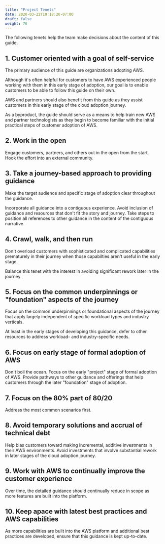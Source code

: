 ```yaml
---
title: "Project Tenets"
date: 2020-03-22T10:18:20-07:00
draft: false
weight: 70
---
```


The following tenets help the team make decisions about the content of this guide.

## 1. Customer oriented with a goal of self-service

The primary audience of this guide are organizations adopting AWS.

Although it's often helpful for customers to have AWS experienced people working with them in this early stage of adoption, our goal is to enable customers to be able to follow this guide on their own.

AWS and partners should also benefit from this guide as they assist customers in this early stage of the cloud adoption journey. 

As a byproduct, the guide should serve as a means to help train new AWS and partner technologists as they begin to become familiar with the initial practical steps of customer adoption of AWS. 

## 2. Work in the open

Engage customers, partners, and others out in the open from the start.  Hook the effort into an external community.

## 3. Take a journey-based approach to providing guidance

Make the target audience and specific stage of adoption clear throughout the guidance.

Incorporate all guidance into a contiguous experience. Avoid inclusion of guidance and resources that don't fit the story and journey.  Take steps to position all references to other guidance in the content of the contiguous narrative.

## 4. Crawl, walk, and then run

Don't overload customers with sophisticated and complicated capabilities prematurely in their journey when those capabilties aren't useful in the early stage.

Balance this tenet with the interest in avoiding significant rework later in the journey.

## 5. Focus on the common underpinnings or "foundation" aspects of the journey

Focus on the common underpinnings or foundational aspects of the journey that apply largely independent of specific workload types and industry verticals.

At least in the early stages of developing this guidance, defer to other resources to address workload- and industry-specific needs.

## 6. Focus on early stage of formal adoption of AWS

Don't boil the ocean. Focus on the early "project" stage of formal adoption of AWS. Provide pathways to other guidance and offerings that help customers through the later "foundation" stage of adoption.

## 7. Focus on the 80% part of 80/20

Address the most common scenarios first.

## 8. Avoid temporary solutions and accrual of technical debt

Help bias customers toward making incremental, additive investments in their AWS environments. Avoid investments that involve substantial rework in later stages of the cloud adoption journey.

## 9. Work with AWS to continually improve the customer experience

Over time, the detailed guidance should continually reduce in scope as more features are built into the platform.

## 10. Keep apace with latest best practices and AWS capabilities

As more capabilities are built into the AWS platform and additional best practices are developed, ensure that this guidance is kept up-to-date.
